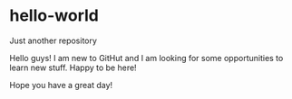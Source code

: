 # hello-world
Just another repository

Hello guys! I am new to GitHut and I am looking for some opportunities to learn new stuff. Happy to be here!

Hope you have a great day!
